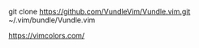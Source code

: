 
git clone https://github.com/VundleVim/Vundle.vim.git ~/.vim/bundle/Vundle.vim

https://vimcolors.com/
